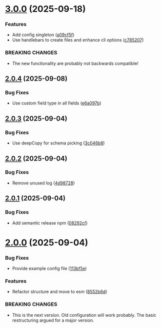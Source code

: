 # [3.0.0](https://github.com/open-inc/node-parse-server-schema/compare/v2.0.4...v3.0.0) (2025-09-18)


### Features

* Add config singleton ([a09cf5f](https://github.com/open-inc/node-parse-server-schema/commit/a09cf5f33354119c90ee34b0bd81550935d6685d))
* Use handlebars to create files and enhance cli options ([c785207](https://github.com/open-inc/node-parse-server-schema/commit/c785207d33f1239317e48b448f0fe491207bfd42))


### BREAKING CHANGES

* The new functionality are probably not backwards compatible!

## [2.0.4](https://github.com/open-inc/node-parse-server-schema/compare/v2.0.3...v2.0.4) (2025-09-08)


### Bug Fixes

* Use custom field type in all fields ([e6a097b](https://github.com/open-inc/node-parse-server-schema/commit/e6a097b13860032dcb1ecfe6c11963c4b57c4549))

## [2.0.3](https://github.com/open-inc/node-parse-server-schema/compare/v2.0.2...v2.0.3) (2025-09-04)


### Bug Fixes

* Use deepCopy for schema picking ([3c046b8](https://github.com/open-inc/node-parse-server-schema/commit/3c046b803706c4d611efbd4b9a690ae409a44cbc))

## [2.0.2](https://github.com/open-inc/node-parse-server-schema/compare/v2.0.1...v2.0.2) (2025-09-04)


### Bug Fixes

* Remove unused log ([4d98728](https://github.com/open-inc/node-parse-server-schema/commit/4d987280aa9226276a6f919861d18e6eecf11195))

## [2.0.1](https://github.com/open-inc/node-parse-server-schema/compare/v2.0.0...v2.0.1) (2025-09-04)


### Bug Fixes

* Add semantic release npm ([08292cf](https://github.com/open-inc/node-parse-server-schema/commit/08292cf2b395e4561a58823a477e819fe99fd9b5))

# [2.0.0](https://github.com/open-inc/node-parse-server-schema/compare/v1.7.12...v2.0.0) (2025-09-04)


### Bug Fixes

* Provide example config file ([113bf5e](https://github.com/open-inc/node-parse-server-schema/commit/113bf5e6709b7fc40cd58e4346d56b7ac2e9077d))


### Features

* Refactor structure and move to esm ([8552b6d](https://github.com/open-inc/node-parse-server-schema/commit/8552b6d8e4057ce87564571611b2b85217692cee))


### BREAKING CHANGES

* This is the next version. Old configuration will work probably. The basic restructuring argued for a major version.
